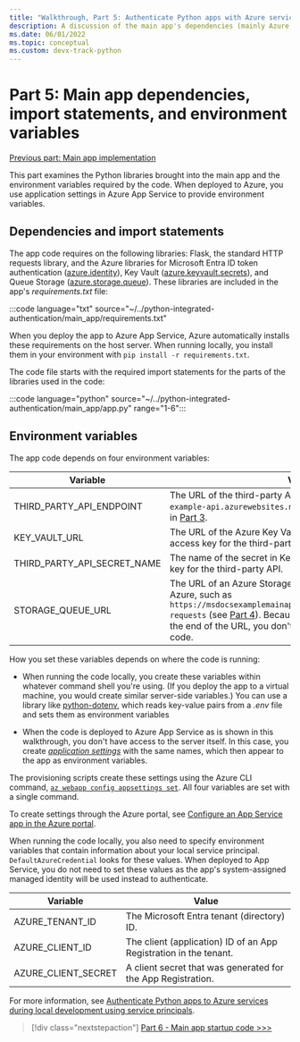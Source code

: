 ```yaml
---
title: "Walkthrough, Part 5: Authenticate Python apps with Azure services"
description: A discussion of the main app's dependencies (mainly Azure SDK libraries), the necessary import statements, and the environment variables it expects to have set.
ms.date: 06/01/2022
ms.topic: conceptual
ms.custom: devx-track-python
---
```


# Part 5: Main app dependencies, import statements, and environment variables

[Previous part: Main app implementation](walkthrough-tutorial-authentication-04.md)

This part examines the Python libraries brought into the main app and the environment variables required by the code. When deployed to Azure, you use application settings in Azure App Service to provide environment variables.

## Dependencies and import statements

The app code requires on the following libraries: Flask, the standard HTTP requests library, and the Azure libraries for Microsoft Entra ID token authentication ([azure.identity](/python/api/overview/azure/identity-readme)), Key Vault ([azure.keyvault.secrets](/python/api/overview/azure/keyvault-secrets-readme)), and Queue Storage ([azure.storage.queue](/python/api/overview/azure/storage-queue-readme)). These libraries are included in the app's *requirements.txt* file:

:::code language="txt" source="~/../python-integrated-authentication/main_app/requirements.txt"

When you deploy the app to Azure App Service, Azure automatically installs these requirements on the host server. When running locally, you install them in your environment with `pip install -r requirements.txt`.

The code file starts with the required import statements for the parts of the libraries used in the code:

:::code language="python" source="~/../python-integrated-authentication/main_app/app.py" range="1-6":::

## Environment variables

The app code depends on four environment variables:

| Variable | Value |
| --- | --- |
| THIRD_PARTY_API_ENDPOINT | The URL of the third-party API, such as `https://msdocs-example-api.azurewebsites.net/api/RandomNumber` described in [Part 3](walkthrough-tutorial-authentication-03.md). |
| KEY_VAULT_URL | The URL of the Azure Key Vault in which you've stored the access key for the third-party API. |
| THIRD_PARTY_API_SECRET_NAME | The name of the secret in Key Vault that contains the access key for the third-party API. |
| STORAGE_QUEUE_URL | The URL of an Azure Storage Queue that's been configured in Azure, such as `https://msdocsexamplemainapp.queue.core.windows.net/code-requests` (see [Part 4](walkthrough-tutorial-authentication-04.md)). Because the queue name is included at the end of the URL, you don't see the name anywhere in the code. |

How you set these variables depends on where the code is running:

* When running the code locally, you create these variables within whatever command shell you're using.
(If you deploy the app to a virtual machine, you would create similar server-side variables.)  You can use a library like [python-dotenv](https://pypi.org/project/python-dotenv/), which reads key-value pairs from a *.env* file and sets them as environment variables

* When the code is deployed to Azure App Service as is shown in this walkthrough, you don't have access to the server itself. In this case, you create [*application settings*](/azure/app-service/configure-common) with the same names, which then appear to the app as environment variables.

The provisioning scripts create these settings using the Azure CLI command, [`az webapp config appsettings set`](/cli/azure/webapp/config/appsettings#az-webapp-config-appsettings-set). All four variables are set with a single command.

To create settings through the Azure portal, see [Configure an App Service app in the Azure portal](/azure/app-service/configure-common).

When running the code locally, you also need to specify environment variables that contain information about your local service principal. `DefaultAzureCredential` looks for these values. When deployed to App Service, you do not need to set these values as the app's system-assigned managed identity will be used instead to authenticate.

| Variable | Value |
| --- | --- |
| AZURE_TENANT_ID | The Microsoft Entra tenant (directory) ID. |
| AZURE_CLIENT_ID | The client (application) ID of an App Registration in the tenant. |
| AZURE_CLIENT_SECRET  | A client secret that was generated for the App Registration. |

For more information,  see [Authenticate Python apps to Azure services during local development using service principals](./sdk/authentication-local-development-service-principal.md#4---set-local-development-environment-variables).

> [!div class="nextstepaction"]
> [Part 6 - Main app startup code >>>](walkthrough-tutorial-authentication-06.md)
